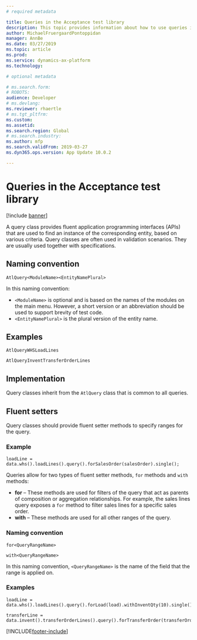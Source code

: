 ```yaml
---
# required metadata

title: Queries in the Acceptance test library
description: This topic provides information about how to use queries in the Acceptance test library.
author: MichaelFruergaardPontoppidan
manager: AnnBe
ms.date: 03/27/2019
ms.topic: article
ms.prod: 
ms.service: dynamics-ax-platform
ms.technology: 

# optional metadata

# ms.search.form: 
# ROBOTS: 
audience: Developer
# ms.devlang: 
ms.reviewer: rhaertle
# ms.tgt_pltfrm: 
ms.custom: 
ms.assetid: 
ms.search.region: Global
# ms.search.industry: 
ms.author: mfp
ms.search.validFrom: 2019-03-27
ms.dyn365.ops.version: App Update 10.0.2

---
```


# Queries in the Acceptance test library

[!include [banner](../includes/banner.md)]

A query class provides fluent application programming interfaces (APIs) that are used to find an instance of the corresponding entity, based on various criteria. Query classes are often used in validation scenarios. They are usually used together with specifications.

## Naming convention

`AtlQuery<ModuleName><EntityNamePlural>`

In this naming convention:

- `<ModuleName>` is optional and is based on the names of the modules on the main menu. However, a short version or an abbreviation should be used to support brevity of test code.
- `<EntityNamePlural>` is the plural version of the entity name.

## Examples

```xpp
AtlQueryWHSLoadLines

AtlQueryInventTransferOrderLines
```

## Implementation

Query classes inherit from the `AtlQuery` class that is common to all queries.

## Fluent setters

Query classes should provide fluent setter methods to specify ranges for the query.

### Example

```xpp
loadLine = data.whs().loadLines().query().forSalesOrder(salesOrder).single();
```

Queries allow for two types of fluent setter methods, `for` methods and `with` methods:

- **for** – These methods are used for filters of the query that act as parents of composition or aggregation relationships. For example, the sales lines query exposes a `for` method to filter sales lines for a specific sales order.
- **with** – These methods are used for all other ranges of the query.

### Naming convention

`for<QueryRangeName>`

`with<QueryRangeName>`

In this naming convention, `<QueryRangeName>` is the name of the field that the range is applied on.

### Examples

```xpp
loadLine = data.whs().loadLines().query().forLoad(load).withInventQty(10).single();

transferLine = data.invent().transferOrderLines().query().forTransferOrder(transferOrder).withInventDims([batch1]).single();
```


[!INCLUDE[footer-include](../../../includes/footer-banner.md)]